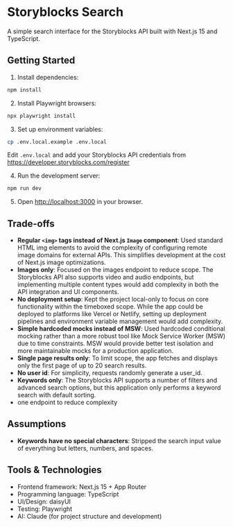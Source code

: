 # Storyblocks Search

A simple search interface for the Storyblocks API built with Next.js 15 and TypeScript.

## Getting Started

1. Install dependencies:

```bash
npm install
```

2. Install Playwright browsers:

```bash
npx playwright install
```

3. Set up environment variables:

```bash
cp .env.local.example .env.local
```

Edit `.env.local` and add your Storyblocks API credentials from https://developer.storyblocks.com/register

4. Run the development server:

```bash
npm run dev
```

5. Open [http://localhost:3000](http://localhost:3000) in your browser.

## Trade-offs

- **Regular `<img>` tags instead of Next.js `Image` component**: Used standard HTML img elements to avoid the complexity of configuring remote image domains for external APIs. This simplifies development at the cost of Next.js image optimizations.
- **Images only**: Focused on the images endpoint to reduce scope. The Storyblocks API also supports video and audio endpoints, but implementing multiple content types would add complexity in both the API integration and UI components.
- **No deployment setup**: Kept the project local-only to focus on core functionality within the timeboxed scope. While the app could be deployed to platforms like Vercel or Netlify, setting up deployment pipelines and environment variable management would add complexity.
- **Simple hardcoded mocks instead of MSW**: Used hardcoded conditional mocking rather than a more robust tool like Mock Service Worker (MSW) due to time constraints. MSW would provide better test isolation and more maintainable mocks for a production application.
- **Single page results only**: To limit scope, the app fetches and displays only the first page of up to 20 search results.
- **No user id**: For simplicity, requests randomly generate a user_id.
- **Keywords only**: The Storyblocks API supports a number of filters and advanced search options, but this application only performs a keyword search with default sorting.
- one endpoint to reduce complexity

## Assumptions

- **Keywords have no special characters**: Stripped the search input value of everything but letters, numbers, and spaces.

## Tools & Technologies

- Frontend framework: Next.js 15 + App Router
- Programming language: TypeScript
- UI/Design: daisyUI
- Testing: Playwright
- AI: Claude (for project structure and development)

